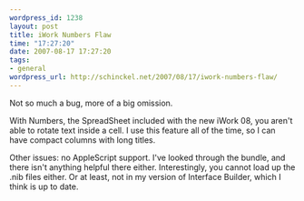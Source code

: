 ```yaml
--- 
wordpress_id: 1238
layout: post
title: iWork Numbers Flaw
time: "17:27:20"
date: 2007-08-17 17:27:20
tags: 
- general
wordpress_url: http://schinckel.net/2007/08/17/iwork-numbers-flaw/
---
```

Not so much a bug, more of a big omission.

With Numbers, the SpreadSheet included with the new iWork 08, you aren't able to rotate text inside a cell. I use this feature all of the time, so I can have compact columns with long titles.  


Other issues: no AppleScript support. I've looked through the bundle, and there isn't anything helpful there either. Interestingly, you cannot load up the .nib files either. Or at least, not in my version of Interface Builder, which I think is up to date.
